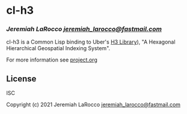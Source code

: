 # cl-h3
### _Jeremiah LaRocco <jeremiah_larocco@fastmail.com>_

cl-h3 is a Common Lisp binding to Uber's [H3 Library](https://github.com/uber/h3)), "A Hexagonal Hierarchical Geospatial Indexing System".

For more information see [project.org](https://github.com/jl2/cl-h3/blob/master/project.org)

## License

ISC

Copyright (c) 2021 Jeremiah LaRocco <jeremiah_larocco@fastmail.com>


